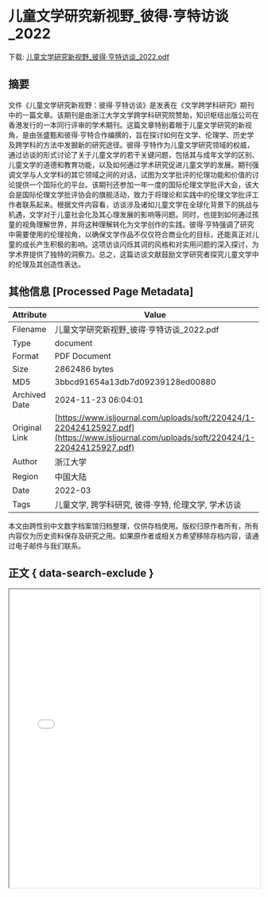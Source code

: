 # 儿童文学研究新视野_彼得·亨特访谈_2022

<!-- tcd_download_link -->
下载: <a href="儿童文学研究新视野_彼得·亨特访谈_2022.pdf" download>儿童文学研究新视野_彼得·亨特访谈_2022.pdf</a>
<!-- tcd_download_link_end -->

## 摘要

<!-- tcd_abstract -->
文件《儿童文学研究新视野：彼得·亨特访谈》是发表在《文学跨学科研究》期刊中的一篇文章。该期刊是由浙江大学文学跨学科研究院赞助，知识枢纽出版公司在香港发行的一本同行评审的学术期刊。这篇文章特别着眼于儿童文学研究的新视角，是由张盛甄和彼得·亨特合作编撰的，旨在探讨如何在文学、伦理学、历史学及跨学科的方法中发掘新的研究途径。彼得·亨特作为儿童文学研究领域的权威，通过访谈的形式讨论了关于儿童文学的若干关键问题，包括其与成年文学的区别、儿童文学的道德和教育功能，以及如何通过学术研究促进儿童文学的发展。期刊强调文学与人文学科的其它领域之间的对话，试图为文学批评的伦理功能和价值的讨论提供一个国际化的平台。该期刊还参加一年一度的国际伦理文学批评大会，该大会是国际伦理文学批评协会的旗舰活动，致力于将理论和实践中的伦理文学批评工作者联系起来。根据文件内容看，访谈涉及诸如儿童文学在全球化背景下的挑战与机遇，文学对于儿童社会化及其心理发展的影响等问题。同时，也提到如何通过孩童的视角理解世界，并将这种理解转化为文学创作的实践。彼得·亨特强调了研究中需要使用的伦理视角，以确保文学作品不仅仅符合商业化的目标，还能真正对儿童的成长产生积极的影响。这项访谈闪烁其词的风格和对实用问题的深入探讨，为学术界提供了独特的洞察力。总之，这篇访谈文献鼓励文学研究者探究儿童文学中的伦理及其创造性表达。

<!-- tcd_abstract_end -->

## 其他信息 [Processed Page Metadata]

| Attribute       | Value                                  |
|-----------------|----------------------------------------|
| Filename        | 儿童文学研究新视野_彼得·亨特访谈_2022.pdf                             |
| Type            | document                                 |
| Format          | PDF Document                               |
| Size            | 2862486 bytes                           |
| MD5             | 3bbcd91654a13db7d09239128ed00880                                  |
| Archived Date   | 2024-11-23 06:04:01                             |
| Original Link   | [https://www.isljournal.com/uploads/soft/220424/1-220424125927.pdf](https://www.isljournal.com/uploads/soft/220424/1-220424125927.pdf)                         |
| Author          | 浙江大学                               |
| Region          | 中国大陆                               |
| Date            | 2022-03                                 |
| Tags            | 儿童文学, 跨学科研究, 彼得·亨特, 伦理文学, 学术访谈                                 |

本文由跨性别中文数字档案馆归档整理，仅供存档使用。版权归原作者所有，所有内容仅为历史资料保存及研究之用。如果原作者或相关方希望移除存档内容，请通过电子邮件与我们联系。

## 正文 { data-search-exclude }

<!-- tcd_main_text -->
<iframe src="../儿童文学研究新视野_彼得·亨特访谈_2022.pdf" width="100%" height="600px">
    <p>无法显示PDF，请下载查看。</p>
</iframe>
<!-- tcd_main_text_end -->

